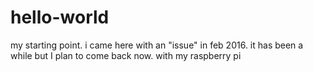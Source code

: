 # hello-world
my starting point. i came here with an "issue" in feb 2016.
it has been a while but I plan to come back now.
with my raspberry pi
